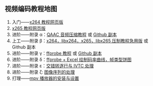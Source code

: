 视频编码教程地图
-----

1.  入门——[x264 教程网页版](https://iavoe.github.io/x264-web-tutorial/HTML/index.html)
2.  [x265 教程网页版](https://iavoe.github.io/x265-web-tutorial/HTML/index.html)
3.  进阶——附录 α：[QAAC 音频压缩教程](https://www.nazorip.site/archives/44/) 或 [Github 副本](https://github.com/iAvoe/QAAC-Tutorial-Standalone/blob/master/%E6%95%99%E7%A8%8B.md)
4.  上工——附录 β：[x264，libx264，x265，libx265 压制教程急用版](https://nazorip.site/archives/334/) 或 Github 副本
5.  进阶——附录 γ：[ffprobe 教程](https://nazorip.site/archives/169/) 或 [Github 副本](https://github.com/iAvoe/FFprobe-Tutorial-Standalone/blob/master/%E6%95%99%E7%A8%8B.md)
6.  进阶——附录 δ：[ffprobe + Excel 绘制码率曲线，帧类型饼图](https://nazorip.site/archives/1068/)
7.  进阶——附录 ε：[交错转逐行与 IVTC 处理](https://iavoe.github.io/deint-ivtc-web-tutorial/HTML/index.html)
8.  进阶——附录 ζ: [图像序列的处理](https://iavoe.github.io/img-sequence-enc-web-tutorial/HTML/index.html)
9.  打理——[mpv 播放器的安装与设置](https://nazorip.site/archives/1052/)